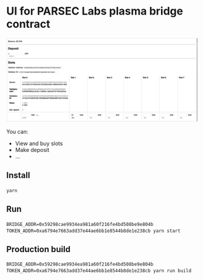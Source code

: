 # UI for PARSEC Labs plasma bridge contract

![Alt text](screenshot.png)

You can:

- View and buy slots
- Make deposit
- ...

## Install

`yarn`

## Run

`BRIDGE_ADDR=0x59298cae9934ea981a60f216fe4bd508be9e804b TOKEN_ADDR=0xa6794e7663add37e44ae6bb1e8544b8de1e238cb yarn start`

## Production build

`BRIDGE_ADDR=0x59298cae9934ea981a60f216fe4bd508be9e804b TOKEN_ADDR=0xa6794e7663add37e44ae6bb1e8544b8de1e238cb yarn run build`
